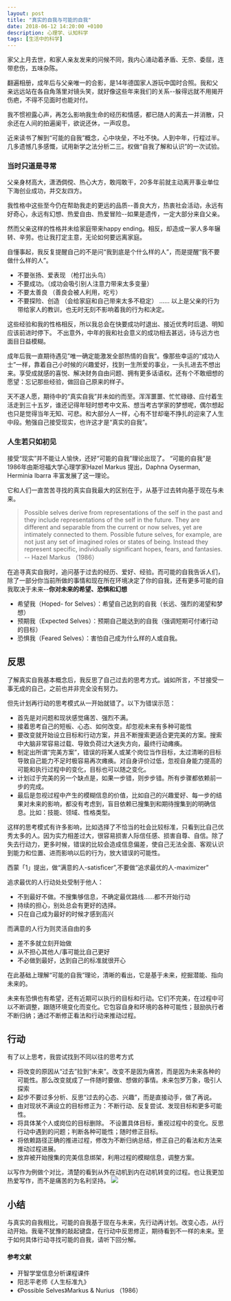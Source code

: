 ```yaml
---
layout: post
title: "真实的自我与可能的自我"
date: 2018-06-12 14:20:00 +0100
description: 心理学、认知科学
tags: [生活中的科学]
---
```


家父上月去世，和家人亲友发来的问候不同，我内心涌动着矛盾、无奈、委屈，连带悲伤，五味杂陈。

翻遍相册，成年后与父亲唯一的合影，是14年德国家人游玩中国时合照。我和父亲远远站在各自角落里对镜头笑，就好像这些年来我们的关系--躲得远就不用揭开伤疤，不得不见面时也能对付。

我不惯袒露心声，再怎么影响我生命的经历和情感，都已随人的离去一并消散，只余还在人间的拍遍阑干，欲说还休，一声叹息。

近来读书了解到“可能的自我”概念，心中块垒，不吐不快。人到中年，行程过半。几多遗憾几多感慨，试用新学之法分析二三。权做“自我了解和认识”的一次试验。

### 当时只道是寻常

父亲身材高大，潇洒倜傥、热心大方，敢闯敢干，20多年前就主动离开事业单位下海创业成功，并交友四方。

我性格中这些至今仍在帮助我走的更远的品质--善良大方，热衷社会活动，永远有好奇心，永远有幻想、热爱自由、热爱冒险--如果是遗传，一定大部分来自父亲。

然而父亲这样的性格并未给家庭带来happy ending。相反，却造成一家人多年辗转、辛劳。也让我打定主意，无论如何要远离家庭。

自懂事起，我反复提醒自己的不是问“我到底是个什么样的人”，而是提醒“我不要做什么样的人”。

- 不要张扬、爱表现 （枪打出头鸟）
- 不要成功。（成功会吸引别人注意力带来太多变量）
- 不要太善良 （善良会被人利用，吃亏）
- 不要探险、创造 （会给家庭和自己带来太多不稳定）
……
以上是父亲的行为带给家人的教训，也无时无刻不影响着我的行为和决定。

这些经验和我的性格相反，所以我总会在快要成功时退出、接近优秀时后退、明知应该前进时停下。
不出意外，中年的我和社会意义的成功相去甚远，诗与远方也面目日益模糊。

成年后我一直期待遇见”唯一确定能激发全部热情的自我“。像那些幸运的“成功人士”一样，靠着自己小时候的兴趣爱好，找到一生所爱的事业，一头扎进去不想出来。享受成就感的喜悦、解决财务自由问题、拥有更多话语权。还有个不敢细想的愿望：忘记那些经验，做回自己原来的样子。

天不遂人愿，期待中的“真实自我”并未如约而至。浑浑噩噩、忙忙碌碌、应付着生活走到三十五岁，谁还记得年轻时想考中文系、想当考古学家的梦想呢，偶尔想起也只是觉得当年无知、可悲。和大部分人一样，心有不甘却毫不挣扎的迎来了人生中段。勉强自己接受现实，也许这才是“真实的自我”。

### 人生若只如初见
接受“现实”并不能让人愉快，还好“可能的自我”理论出现了。
“可能的自我”是1986年由斯坦福大学心理学家Hazel Markus 提出，Daphna Oyserman, Herminia Ibarra 丰富发展了这一理论。

它和人们一直苦苦寻找的真实自我最大的区别在于，从基于过去转向基于现在与未来。

> Possible selves derive from representations of the self in
the past and they include representations of the self in
the future. They are different and separable from the current
or now selves, yet are intimately connected to them.
Possible future selves, for example, are not just any set
of imagined roles or states of being. Instead they represent
specific, individually significant hopes, fears, and fantasies. 
-- Hazel Markus （1986）

在追寻真实自我时，追问基于过去的经历、爱好、经验。而可能的自我告诉人们，除了一部分你当前所做的事情和现在所在环境决定了你的自我，还有更多可能的自我取决于未来--**你对未来的希望、恐惧和幻想**

- 希望我（Hoped- for Selves）：希望自己达到的自我（长远、强烈的渴望和梦想）
- 预期我（Expected Selves）：预期自己能达到的自我（强调短期可付诸行动的目标）
- 恐惧我（Feared Selves）：害怕自己成为什么样的人或自我。

## 反思
了解真实自我基本概念后，我反思了自己过去的思考方式。诚如所言，不甘接受一事无成的自己，之前也并非完全没有努力。

但先计划再行动的思考模式从一开始就错了。以下为错误示范：

- 首先是对问题和现状感觉痛苦、强烈不满。
- 接着思考自己的短板、心态、如何改变。却忽视未来有多种可能性
- 要改变就开始设立目标和行动方案，并且不断搜索更适合更完美的方案。搜索中大脑非常容易过载、导致负荷过大迷失方向，最终行动瘫痪。
- 制定出所谓“完美方案”，错误的将某人或某个岗位当作目标，太过清晰的目标导致自己能力不足时极容易再次瘫痪。对自身评价过低，忽视自身能力提高的可能和执行过程中的变化，目标也可以随之变化。
- 计划过于完美的另一个缺点是，如果一步错，则步步错。所有步骤都依赖前一步的完成。
- 最后是忽视过程中产生的模糊信息的价值，比如自己的兴趣爱好、每一步的结果对未来的影响，都没有考虑到，盲目依赖已搜集到和期待搜集到的明确信息。比如：技能、领域、性格类型。


这样的思考模式有许多影响，比如选择了不恰当的社会比较标准，只看到比自己优秀太多的人。因为实力相差过大，很容易损害人际信任感、损害自尊、自信。除了失去行动力，更多时候，错误的比较会造成信息偏差，使自己无法全面、客观认识到能力和位置、进而影响以后的行为，放大错误的可能性。

西蒙「1」提出，做“满意的人-satisficer”,不要做“追求最优的人-maximizer”

追求最优的人行动处处受制于他人：
- 不到最好不做。不搜集够信息，不确定最优路线……都不开始行动
- 持续的担心，别处总会有更好的选择。 
- 只在自己成为最好的时候才感到高兴

而满意的人行为则灵活自由的多
- 差不多就立刻开始做
- 从不担心其他人/事可能比自己更好
- 不必做到最好，达到自己的标准就很开心

在此基础上理解“可能的自我”理论，清晰的看出，它是基于未来，挖掘潜能、指向未来的。

未来有恐惧也有希望，还有近期可以执行的目标和行动。它们不完美，在过程中可以不断调整，跟随环境变化而变化。它包容自身和环境的各种可能性；鼓励执行者不断归纳；通过不断修正看法和行动来推动过程。

## 行动

有了以上思考，我尝试找到不同以往的思考方式

- 将改变的原因从“过去”拉到“未来”。改变不是因为痛苦，而是因为未来各种的可能性。那么改变就成了一件随时要做、想做的事情。未来包罗万象，吸引人探索
- 起步不要过多分析、反思“过去的心态、兴趣”，而是直接动手，做了再说。
- 由对现状不满设立的目标修正为：不断行动、反复尝试、发现目标和更多可能性。
- 将具体某个人或岗位的目标删除。 不设置具体目标，重视过程中的变化。反思行动中遇到的问题；判断各种可能性；随时修正目标。
- 将依赖路径正确的推进过程，修改为不断归纳总结，修正自己的看法和方法来推动过程进展。
- 放弃被开始搜集的完美信息绑架，利用过程的模糊信息，调整方案。


以写作为例做个对比，清楚的看到从外在动机到内在动机转变的过程。也让我更加热爱写作，而不是痛苦的为名利坚持。
![](https://user-images.githubusercontent.com/24825916/41290953-a72e8742-6e4e-11e8-8341-8eae5811f044.png)




## 小结

与真实的自我相比，可能的自我基于现在与未来，先行动再计划。改变心态，从行动开始。我毫不犹豫的敲起键盘，在行动中反思修正，期待看到不一样的未来。至于如何具体行动寻找可能的自我，请听下回分解。




#### 参考文献
- 开智学堂信息分析课程课件
- 阳志平老师《人生标准九》
- 《Possible Selves》Markus & Nurius （1986）

